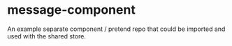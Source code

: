 # message-component

An example separate component / pretend repo that could be imported and used with the shared store.

